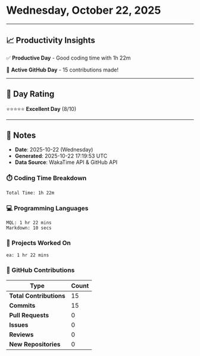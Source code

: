 # Wednesday, October 22, 2025

---

## 📈 Productivity Insights

✅ **Productive Day** - Good coding time with 1h 22m

🚀 **Active GitHub Day** - 15 contributions made!

---

## 🎯 Day Rating

⭐⭐⭐⭐⭐ **Excellent Day** (8/10)

---

## 📝 Notes

- **Date**: 2025-10-22 (Wednesday)
- **Generated**: 2025-10-22 17:19:53 UTC
- **Data Source**: WakaTime API & GitHub API


### ⏱️ Coding Time Breakdown

```
Total Time: 1h 22m
```

### 💻 Programming Languages

```
MQL: 1 hr 22 mins
Markdown: 10 secs
```

### 📂 Projects Worked On

```
ea: 1 hr 22 mins

```


### 🐙 GitHub Contributions

| Type | Count |
|------|-------|
| **Total Contributions** | 15 |
| **Commits** | 15 |
| **Pull Requests** | 0 |
| **Issues** | 0 |
| **Reviews** | 0 |
| **New Repositories** | 0 |

